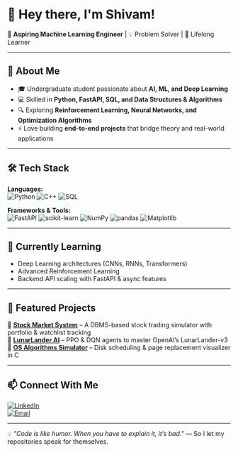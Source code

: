 # 👋 Hey there, I'm Shivam!

🚀 **Aspiring Machine Learning Engineer** | 💡 Problem Solver | 🎯 Lifelong Learner  

---

## 🧠 About Me
- 🎓 Undergraduate student passionate about **AI, ML, and Deep Learning**  
- 💻 Skilled in **Python, FastAPI, SQL, and Data Structures & Algorithms**  
- 🔍 Exploring **Reinforcement Learning, Neural Networks, and Optimization Algorithms**  
- ⚡ Love building **end-to-end projects** that bridge theory and real-world applications  

---

## 🛠️ Tech Stack

**Languages:**  
![Python](https://img.shields.io/badge/Python-3776AB?style=for-the-badge&logo=python&logoColor=white)
![C++](https://img.shields.io/badge/C++-00599C?style=for-the-badge&logo=cplusplus&logoColor=white)
![SQL](https://img.shields.io/badge/SQL-336791?style=for-the-badge&logo=postgresql&logoColor=white)

**Frameworks & Tools:**  
![FastAPI](https://img.shields.io/badge/FastAPI-009688?style=for-the-badge&logo=fastapi&logoColor=white)
![scikit-learn](https://img.shields.io/badge/scikit--learn-F7931E?style=for-the-badge&logo=scikit-learn&logoColor=white)
![NumPy](https://img.shields.io/badge/Numpy-013243?style=for-the-badge&logo=numpy&logoColor=white)
![pandas](https://img.shields.io/badge/pandas-150458?style=for-the-badge&logo=pandas&logoColor=white)
![Matplotlib](https://img.shields.io/badge/Matplotlib-003B57?style=for-the-badge)

---


## 🌱 Currently Learning
- Deep Learning architectures (CNNs, RNNs, Transformers)  
- Advanced Reinforcement Learning  
- Backend API scaling with FastAPI & async features  

---

## 📂 Featured Projects
🔹 **[Stock Market System](https://github.com/YOUR_GITHUB_USERNAME/Stock-Market-System)** – A DBMS-based stock trading simulator with portfolio & watchlist tracking  
🔹 **[LunarLander AI](https://github.com/YOUR_GITHUB_USERNAME/LunarLander-AI)** – PPO & DQN agents to master OpenAI’s LunarLander-v3  
🔹 **[OS Algorithms Simulator](https://github.com/YOUR_GITHUB_USERNAME/OS-Algorithms)** – Disk scheduling & page replacement visualizer in C  

---

## 📫 Connect With Me
[![LinkedIn](https://img.shields.io/badge/LinkedIn-blue?style=flat&logo=linkedin&logoColor=white)](https://linkedin.com/in/YOUR_LINKEDIN)  
[![Email](https://img.shields.io/badge/Email-D14836?style=flat&logo=gmail&logoColor=white)](mailto:YOUR_EMAIL)

---

💡 _"Code is like humor. When you have to explain it, it’s bad."_ — So I let my repositories speak for themselves.
